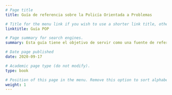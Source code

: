 ```yaml
---
# Page title
title: Guía de referencia sobre la Policía Orientada a Problemas

# Title for the menu link if you wish to use a shorter link title, otherwise remove this option.
linktitle: Guía POP

# Page summary for search engines.
summary: Esta guía tiene el objetivo de servir como una fuente de referencia para apoyar la implementación de la Policía Orientada a Problemas (POP).

# Date page published
date: 2020-09-17

# Academic page type (do not modify).
type: book

# Position of this page in the menu. Remove this option to sort alphabetically.
weight: 1
---
```

